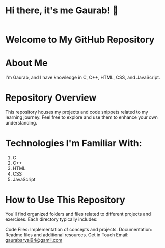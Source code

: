 # Hi there, it's me Gaurab! 👋

<img src="" />

# Welcome to My GitHub Repository
# About Me
I'm Gaurab, and I have knowledge in C, C++, HTML, CSS, and JavaScript. 

# Repository Overview
This repository houses my projects and code snippets related to my learning journey. Feel free to explore and use them to enhance your own understanding.

# Technologies I'm Familiar With:
1. C
2. C++
3. HTML
4. CSS
5. JavaScript
# How to Use This Repository
You'll find organized folders and files related to different projects and exercises. Each directory typically includes:

Code Files: Implementation of concepts and projects.
Documentation: Readme files and additional resources.
Get in Touch
Email: gaurabaryal94@gamil.com


